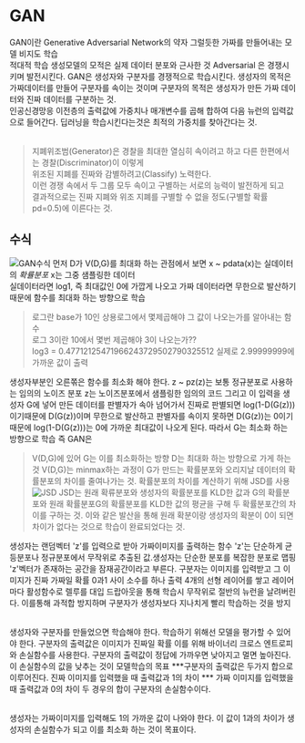 # GAN
GAN이란 Generative Adversarial Network의 약자 그럴듯한 가짜를 만들어내는 모델 비지도 학습  </br>
적대적 학습 생성모델의 모적은 실제 데이터 분포와 근사한 것
Adversarial 은 경쟁시키며 발전시킨다.
GAN은 생성자와 구분자를 경쟁적으로 학습시킨다.
생성자의 목적은 가짜데이터를 만들어 구분자를 속이는 것이며 구분자의 목적은 생성자가 만든
가짜 데이터와 진짜 데이터를 구분하는 것.</br>
인공신경망응 이전층의 출력값에 가중치나 매개변수를 곱해 합하여 다음 뉴런의 입력값으로 들어간다.
딥러닝을 학습시킨다는것은 최적의 가중치를 찾아간다는 것. </br></br>

> 지폐위조범(Generator)은 경찰을 최대한 열심히 속이려고 하고 다른 한편에서는 경찰(Discriminator)이 이렇게 </br>
위조된 지폐를 진짜와 감별하려고(Classify) 노력한다.</br>
이런 경쟁 속에서 두 그룹 모두 속이고 구별하는 서로의 능력이 발전하게 되고 </br>
결과적으로는 진짜 지폐와 위조 지폐를 구별할 수 없을 정도(구별할 확률 pd=0.5)에 이른다는 것.</br>

## 수식
![GAN수식](https://user-images.githubusercontent.com/43857226/62433664-544c0880-b770-11e9-8d44-c66a6546ee8f.png)
먼저 D가 V(D,G)를 최대화 하는 관점에서 보면 x ~ pdata(x)는 실데이터의 *확률분포* x는 그중 샘플링한 데이터 </br>
실데이터라면 log1, 즉 최대값인 0에 가깝게 나오고 가짜 데이터라면 무한으로 발산하기 때문에 
함수를 최대화 하는 방향으로 학습</br>

> 로그란 base가 10인 상용로그에서 몇제곱해야 그 값이 나오는가를 알아내는 함수 </br>
로그 3이란 10에서 몇번 제곱해야 3이 나오는가?? </br>
log3 = 0.47712125471966243729502790325512 실제로 2.99999999에 가까운 값이 출력

생성자부분인 오른쪾은 함수를 최소화 해야 한다. z ~ pz(z)는 보통 정규분포로 사용하는 임의의 노이즈 분포
z는 노이즈분포에서 샘플링한 임의의 코드 그리고 이 입력을 생성자 G에 넣어 만든 데이터를 판별자가 속아 넘어가서
진짜로 판별되면 log(1-D(G(z))) 이기때문에 D(G(z))이며 무한으로 발산하고 판별자를 속이지 못하면 D(G(z))는 
0이기 때문에 log(1-D(G(z)))는 0에 가까운 최대값이 나오게 된다. 따라서 G는 최소화 하는 방향으로 학습 즉
GAN은
> V(D,G)에 있어 G는 이를 최소화하는 방향 D는 최대화 하는 방향으로 가게 하는 것
V(D,G)는 minmax하는 과정이 G가 만드는 확률분포와 오리지날 데이터의 확률분포의 차이를 줄여나가는 것.
확률분포의 차이를 계산하기 위해 JSD를 사용 
![JSD](https://user-images.githubusercontent.com/43857226/62434828-f1a93b80-b774-11e9-864c-78be84e59aec.png)
JSD는 원래 확류분포와 생성자의 확률분포를 KLD한 값과 G의 확률분포와 원래 확률분포G의 확률분포를 KLD한 값의
평균을 구해 두 확률분포간의 차이를 구하는 것.
이와 같은 발산을 통해 원래 확분이랑 생성자의 확분이 0이 되면 차이가 없다는 것으로 학습이 완료되었다는 것.

생성자는 랜덤벡터 'z'를 입력으로 받아 가짜이미지를 출력하는 함수 
'z'는 단순하게 균등분포나 정규분포에서 무작위로 추출된 값.생성자는 단순한 분포를 복잡한 분포로 맵핑
'z'벡터가 존재하는 공간을 잠재공간이라고 부른다. 
구분자는 이미지를 입력받고 그 이미지가 진짜 가짜일 확률 0과1 사이 소수를 하나 출력
4개의 선형 레이어를 쌓고 레이어 마다 활성함수로 렐루를 대입
드랍아웃을 통해 학습시 무작위로 절반의 뉴런을 날려버린다. 이를통해 과적합 방지하며
구분자가 생성자보다 지나치게 빨리 학습하는 것을 방지</br></br>

생성자와 구분자를 만들었으면 학습해야 한다. 학습하기 위해선 모델을 평가할 수 있어야 한다.
구분자의 출력값은 이미지가 진짜일 확률 이를 위해 바이너리 크로스 엔트로피와 손실함수를 사용한다.
구분자의 출력값이 정답에 가까우면 낮아지고 멀면 높아진다. 이 손실함수의 값을 낮추는 것이 모델학습의 목표
***구분자의 출력값은 두가지 합으로 이루어진다. 진짜 이미지를 입력했을 때 출력값과 1의 차이 ***
가짜 이미지를 입력했을 때 출력값과 0의 차이 두 경우의 합이 구분자의 손실함수이다. </br></br>

생성자는 가짜이미지를 입력해도 1의 가까운 값이 나와야 한다. 이 값이 1과의 차이가 생성자의 손실함수가 되고
이를 최소화 하는 것이 목표이다.
